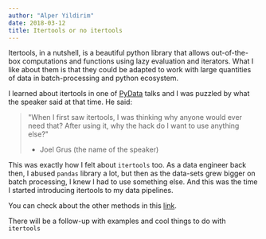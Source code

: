 ```yaml
---
author: "Alper Yildirim"
date: 2018-03-12
title: Itertools or no itertools
---
```


Itertools, in a nutshell, is a beautiful python library that allows out-of-the-box computations and functions using lazy evaluation and iterators. What I like about them is that they could be adapted to work with 
large quantities of data in batch-processing and python ecosystem.

I learned about itertools in one of [PyData] talks and I was puzzled by what the speaker said at that time. He said: 

> "When I first saw itertools, I was thinking why anyone would ever need that? After using it, why the hack do I want to use anything else?"
> - Joel Grus (the name of the speaker)

This was exactly how I felt about `itertools` too. As a data engineer back then, I abused `pandas` library a lot, but then as the data-sets grew bigger on batch processing, I knew I had to use something else.
And this was the time I started introducing itertools to my data pipelines.


You can check about the other methods in this [link].

There will be a follow-up with examples and cool things to do with `itertools`


[PyData]: https://www.youtube.com/watch?v=ThS4juptJjQ
[link]: https://docs.python.org/3/library/itertools.html 
 








